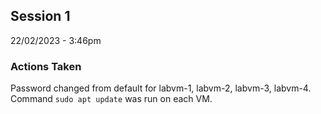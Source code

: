 ## Session 1
22/02/2023 - 3:46pm

### Actions Taken
Password changed from default for labvm-1, labvm-2, labvm-3, labvm-4. Command ```sudo apt update``` was run on each VM. 